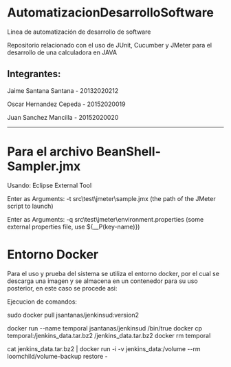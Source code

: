 # AutomatizacionDesarrolloSoftware
Linea de automatización de desarrollo de software

Repositorio relacionado con el uso de JUnit, Cucumber y JMeter para el desarrollo de una calculadora en JAVA

## Integrantes:
Jaime Santana Santana - 20132020212


Oscar Hernandez Cepeda - 20152020019


Juan Sanchez Mancilla - 20152020020


-----------------------------------------------------------------------------------------------------

# Para el archivo BeanShell-Sampler.jmx


Usando: Eclipse External Tool


Enter as Arguments: -t src\test\jmeter\sample.jmx (the path of the JMeter script to launch)


Enter as Arguments: -q src\test\jmeter\environment.properties (some external properties file, use ${__P(key-name)})

# Entorno Docker

Para el uso y prueba del sistema se utiliza el entorno docker, por el cual se descarga una imagen y se almacena en un contenedor para su uso posterior, en este caso se procede asi:

Ejecucion de comandos:

sudo docker pull jsantanas/jenkinsud:version2

docker run --name temporal jsantanas/jenkinsud /bin/true
docker cp temporal:/jenkins_data.tar.bz2 /jenkins_data.tar.bz2
docker rm temporal

cat jenkins_data.tar.bz2 | docker run -i -v jenkins_data:/volume --rm loomchild/volume-backup restore -
